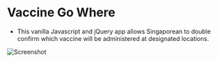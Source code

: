 # Vaccine Go Where
* This vanilla Javascript and jQuery app allows Singaporean to double confirm which vaccine will be administered at designated locations.

![Screenshot](https://github.com/yahgoo/vaccinegowhere/blob/master/img/appointmentExample.PNG)
